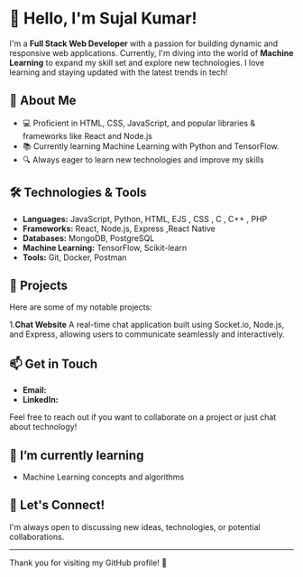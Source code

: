 # 👋 Hello, I'm Sujal Kumar!  

I'm a **Full Stack Web Developer** with a passion for building dynamic and responsive web applications. Currently, I'm diving into the world of **Machine Learning** to expand my skill set and explore new technologies. I love learning and staying updated with the latest trends in tech!  

## 🚀 About Me  
  
- 💻 Proficient in HTML, CSS, JavaScript, and popular libraries & frameworks like React and Node.js  
- 📚 Currently learning Machine Learning with Python and TensorFlow. 
- 🔍 Always eager to learn new technologies and improve my skills  

## 🛠️ Technologies & Tools  

- **Languages:** JavaScript, Python, HTML, EJS , CSS , C , C++ , PHP  
- **Frameworks:** React, Node.js, Express ,React Native 
- **Databases:** MongoDB, PostgreSQL  
- **Machine Learning:** TensorFlow, Scikit-learn  
- **Tools:** Git, Docker, Postman  

## 🌟 Projects  

Here are some of my notable projects:  

1.**Chat Website**
   A real-time chat application built using Socket.io, Node.js, and Express, allowing users to communicate seamlessly and interactively. 


## 📫 Get in Touch  

- **Email:**[](sujalkumar7209@gmail.com)
- **LinkedIn:** [](www.linkedin.com/in/sujal-kumar-10b136279)

Feel free to reach out if you want to collaborate on a project or just chat about technology!  

## 🌱 I’m currently learning  

- Machine Learning concepts and algorithms  

## 💬 Let's Connect!  

I'm always open to discussing new ideas, technologies, or potential collaborations.

---  

Thank you for visiting my GitHub profile! 🚀
